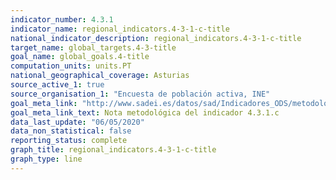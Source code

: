 ```yaml
---
indicator_number: 4.3.1
indicator_name: regional_indicators.4-3-1-c-title
national_indicator_description: regional_indicators.4-3-1-c-title
target_name: global_targets.4-3-title
goal_name: global_goals.4-title
computation_units: units.PT
national_geographical_coverage: Asturias
source_active_1: true
source_organisation_1: "Encuesta de población activa, INE"
goal_meta_link: "http://www.sadei.es/datos/sad/Indicadores_ODS/metodologia/4.3.1.c.pdf"
goal_meta_link_text: Nota metodológica del indicador 4.3.1.c
data_last_update: "06/05/2020"
data_non_statistical: false
reporting_status: complete
graph_title: regional_indicators.4-3-1-c-title
graph_type: line
---
```

